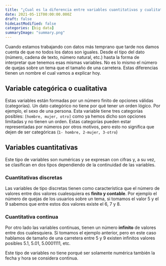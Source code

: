 ```yaml
---
title: "¿Cual es la diferencia entre variables cuantitativas y cualitativas?"
date: 2021-05-11T00:00:00.000Z
draft: false
hideLastModified: false
categories: [big data]
summaryImage: "summary.png"
---
```


Cuando estamos trabajando con datos más temprano que tarde nos damos cuenta de que no todos los datos son iguales. Desde el tipo del dato (número, cadena de texto, número natural, etc.) hasta la forma de interpretar que tenemos esas mismas variables. No es lo mismo el número de quejas sobre un tema que el tamaño de una carretera. Estas diferencias tienen un nombre el cual vamos a explicar hoy.

## Variable categórica o cualitativa

Estas variables están formadas por un número finito de opciones válidas (categorías). Un dato categórico no tiene por qué tener un orden lógico. Por ejemplo, el sexo de una persona. Esta variable tiene tres categorías posibles: `[hombre, mujer, otro]` como ya hemos dicho son opciones limitadas y no tienen un orden. Estas categorías pueden estar representadas por números por otros motivos, pero esto no significa que dejen de ser categóricas (`1- hombre, 2-mujer, 3-otro`)

## Variables cuantitativas

Este tipo de variables son numéricas y se expresan con cifras y, a su vez, se clasifican en dos tipos dependiendo de la continuidad de las variables.

### Cuantitativas discretas

Las variables de tipo discretas tienen como característica que el número de valores entre dos valores cualesquiera es **finito y contable**. Por ejemplo el número de quejas de los usuarios sobre un tema, si tomamos el valor 5 y el 9 sabemos que entre estos dos valores existe el 6, 7 y 8.

### Cuantitativa **continua**

Por otro lado las variables continuas, tienen un número **infinito** de valores entre dos cualesquiera. Si tomamos el ejemplo anterior, pero en este caso hablamos de tamaño de una carretera entre 5 y 9 existen infinitos valores posibles 5.1, 5.01, 5.0001111, etc.

Este tipo de variables no tiene porqué ser solamente numérica también la fecha y hora se considera continua.
